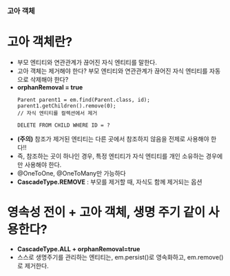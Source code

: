 ### 고아 객체
# 고아 객체란?
- 부모 엔티티와 연관관계가 끊어진 자식 엔티티를 말한다.
- 고아 객체는 제거해야 한다? 부모 엔티티와 연관관계가 끊어진 자식 엔티티를 자동으로 삭제해야 한다?
- **orphanRemoval = true**
  ```
  Parent parent1 = em.find(Parent.class, id);
  parent1.getChildren().remove(0);
  // 자식 엔티티를 컬렉션에서 제거
  ```
  ```
  DELETE FROM CHILD WHERE ID = ?
  ```
- **(주의)** 참조가 제거된 엔티티는 다른 곳에서 참조하지 않음을 전제로 사용해야 한다!!
- 즉, 참조하는 곳이 하나인 경우, 특정 엔티티가 자식 엔티티를 개인 소유하는 경우에만 사용해야 한다.
- @OneToOne, @OneToMany만 가능하다
- **CascadeType.REMOVE** : 부모를 제거할 때, 자식도 함께 제거되는 옵션

# 영속성 전이 + 고아 객체, 생명 주기 같이 사용한다?
- **CascadeType.ALL + orphanRemoval=true**
- 스스로 생명주기를 관리하는 엔티티는, em.persist()로 영속화하고, em.remove()로 제거한다.
